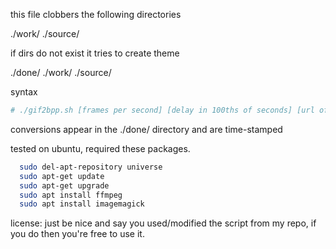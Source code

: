 this file clobbers the following directories

./work/
./source/

if dirs do not exist it tries to create theme

./done/
./work/
./source/

syntax

```bash
# ./gif2bpp.sh [frames per second] [delay in 100ths of seconds] [url of video to download]
```
conversions appear in the ./done/ directory and are time-stamped

tested on ubuntu, required these packages.
```bash
  sudo del-apt-repository universe
  sudo apt-get update
  sudo apt-get upgrade
  sudo apt install ffmpeg
  sudo apt install imagemagick
```


license:
just be nice and say you used/modified the script from my repo, if you do then you're free to use it.
